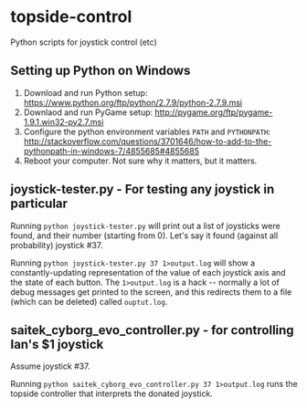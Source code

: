 # topside-control
Python scripts for joystick control (etc)

## Setting up Python on Windows

1. Download and run Python setup: https://www.python.org/ftp/python/2.7.9/python-2.7.9.msi
2. Downlaod and run PyGame setup: http://pygame.org/ftp/pygame-1.9.1.win32-py2.7.msi
3. Configure the python environment variables `PATH` and `PYTHONPATH`: http://stackoverflow.com/questions/3701646/how-to-add-to-the-pythonpath-in-windows-7/4855685#4855685
4. Reboot your computer.  Not sure why it matters, but it matters.


## joystick-tester.py - For testing any joystick in particular

Running `python joystick-tester.py` will print out a list of joysticks were found, and their number (starting from 0).  Let's say it found (against all probability) joystick #37.

Running `python joystick-tester.py 37 1>output.log` will show a constantly-updating representation of the value of each joystick axis and the state of each button. The `1>output.log` is a hack -- normally a lot of debug messages get printed to the screen, and this redirects them to a file (which can be deleted) called `ouptut.log`.


## saitek_cyborg_evo_controller.py - for controlling Ian's $1 joystick

Assume joystick #37.

Running `python saitek_cyborg_evo_controller.py 37 1>output.log` runs the topside controller that interprets the donated joystick.